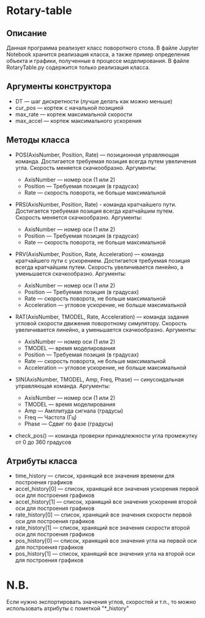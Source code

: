 # Rotary-table

## Описание

Данная программа реализует класс поворотного стола. В файле Jupyter Notebook хранится реализация класса, а также пример определения объекта и графики, полученные в процессе моделирования. В файле RotaryTable.py содержится только реализация класса.

## Аргументы конструктора

- DT — шаг дискретности (лучше делать как можно меньше)
- cur_pos — кортеж с начальной позицией
- max_rate — кортеж максимальной скорости
- max_accel — кортеж максимального ускорения

## Методы класса

- POS(AxisNumber, Position, Rate) — позиционная управляющая команда. Достигается требуемая позиция всегда путем увеличения угла. Скорость меняется скачкообразно. Аргументы:
  - AxisNumber — номер оси (1 или 2)
  - Position — Требуемая позиция (в градусах)
  - Rate — скорость поворота, не больше максимальной

- PRS(AxisNumber, Position, Rate) - команда кратчайшего пути. Достигается требуемая позиция всегда кратчайшим путем. Скорость меняется скачкообразно. Аргументы:
  - AxisNumber — номер оси (1 или 2)
  - Position — Требуемая позиция (в градусах)
  - Rate — скорость поворота, не больше максимальной

- PRV(AxisNumber, Position, Rate, Acceleration) — команда кратчайшего пути с ускорением. Достигается требуемая позиция всегда кратчайшим путем. Скорость увеличивается линейно, а уменьшается скачкообразно. Аргументы:
  - AxisNumber — номер оси (1 или 2)
  - Position — Требуемая позиция (в градусах)
  - Rate — скорость поворота, не больше максимальной
  - Acceleration — угловое ускорение, не больше максимальной
  
- RAT(AxisNumber, TMODEL, Rate, Acceleration) — команда задания угловой скорости движения поворотному симулятору. Скорость увеличивается линейно, а уменьшается скачкообразно. Аргументы:
  - AxisNumber — номер оси (1 или 2)
  - TMODEL — время моделирования 
  - Position — Требуемая позиция (в градусах)
  - Rate — скорость поворота, не больше максимальной
  - Acceleration — угловое ускорение, не больше максимальной

- SIN(AxisNumber, TMODEL, Amp, Freq, Phase) — синусоидальная управляющая команда. Аргументы:
  - AxisNumber — номер оси (1 или 2)
  - TMODEL — время моделирования 
  - Amp — Амплитуда сигнала (градусы)
  - Freq — Частота (Гц)
  - Phase — Сдвиг по фазе (градусы)

- check_pos() — команда проверки принадлежности угла промежутку от 0 до 360 градусов

## Атрибуты класса

- time_history — список, хранящий все значения времени для построения графиков
- accel_history[0] — список, хранящий все значения ускорения первой оси для построения графиков
- accel_history[1] — список, хранящий все значения ускорения второй оси для построения графиков
- rate_history[0] — список, хранящий все значения скорости первой оси для построения графиков
- rate_history[1] — список, хранящий все значения скорости второй оси для построения графиков
- pos_history[0] — список, хранящий все значения угла на первой оси для построения графиков
- pos_history[1] — список, хранящий все значения угла на второй оси для построения графиков

# N.B.
Если нужно экспортировать значения углов, скоростей и т.п., то можно использовать атрибуты с пометкой "*\_history" 
